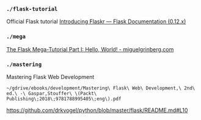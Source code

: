 
### `./flask-tutorial`

Official Flask tutorial
[Introducing Flaskr — Flask Documentation (0.12.x) ](https://flask.palletsprojects.com/en/0.12.x/tutorial/introduction/)

### `./mega`

[The Flask Mega-Tutorial Part I: Hello, World! - miguelgrinberg.com ](https://blog.miguelgrinberg.com/post/the-flask-mega-tutorial-part-i-hello-world)


### `./mastering`

Mastering Flask Web Development

`~/gdrive/ebooks/development/Mastering\ Flask\ Web\ Development,\ 2nd\ ed.\ -\ Gaspar,Stouffer\ \(Packt\ Publishing\;2018\;9781788995405\;eng\).pdf`

https://github.com/drkvogel/python/blob/master/flask/README.md#L10
